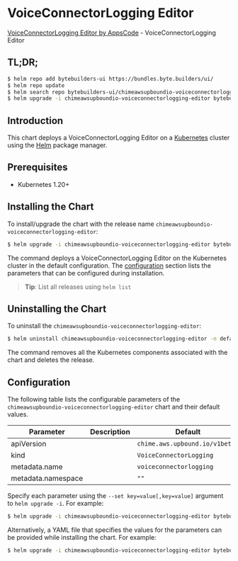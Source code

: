 # VoiceConnectorLogging Editor

[VoiceConnectorLogging Editor by AppsCode](https://byte.builders) - VoiceConnectorLogging Editor

## TL;DR;

```bash
$ helm repo add bytebuilders-ui https://bundles.byte.builders/ui/
$ helm repo update
$ helm search repo bytebuilders-ui/chimeawsupboundio-voiceconnectorlogging-editor --version=v0.4.18
$ helm upgrade -i chimeawsupboundio-voiceconnectorlogging-editor bytebuilders-ui/chimeawsupboundio-voiceconnectorlogging-editor -n default --create-namespace --version=v0.4.18
```

## Introduction

This chart deploys a VoiceConnectorLogging Editor on a [Kubernetes](http://kubernetes.io) cluster using the [Helm](https://helm.sh) package manager.

## Prerequisites

- Kubernetes 1.20+

## Installing the Chart

To install/upgrade the chart with the release name `chimeawsupboundio-voiceconnectorlogging-editor`:

```bash
$ helm upgrade -i chimeawsupboundio-voiceconnectorlogging-editor bytebuilders-ui/chimeawsupboundio-voiceconnectorlogging-editor -n default --create-namespace --version=v0.4.18
```

The command deploys a VoiceConnectorLogging Editor on the Kubernetes cluster in the default configuration. The [configuration](#configuration) section lists the parameters that can be configured during installation.

> **Tip**: List all releases using `helm list`

## Uninstalling the Chart

To uninstall the `chimeawsupboundio-voiceconnectorlogging-editor`:

```bash
$ helm uninstall chimeawsupboundio-voiceconnectorlogging-editor -n default
```

The command removes all the Kubernetes components associated with the chart and deletes the release.

## Configuration

The following table lists the configurable parameters of the `chimeawsupboundio-voiceconnectorlogging-editor` chart and their default values.

|     Parameter      | Description |                  Default                  |
|--------------------|-------------|-------------------------------------------|
| apiVersion         |             | <code>chime.aws.upbound.io/v1beta1</code> |
| kind               |             | <code>VoiceConnectorLogging</code>        |
| metadata.name      |             | <code>voiceconnectorlogging</code>        |
| metadata.namespace |             | <code>""</code>                           |


Specify each parameter using the `--set key=value[,key=value]` argument to `helm upgrade -i`. For example:

```bash
$ helm upgrade -i chimeawsupboundio-voiceconnectorlogging-editor bytebuilders-ui/chimeawsupboundio-voiceconnectorlogging-editor -n default --create-namespace --version=v0.4.18 --set apiVersion=chime.aws.upbound.io/v1beta1
```

Alternatively, a YAML file that specifies the values for the parameters can be provided while
installing the chart. For example:

```bash
$ helm upgrade -i chimeawsupboundio-voiceconnectorlogging-editor bytebuilders-ui/chimeawsupboundio-voiceconnectorlogging-editor -n default --create-namespace --version=v0.4.18 --values values.yaml
```
